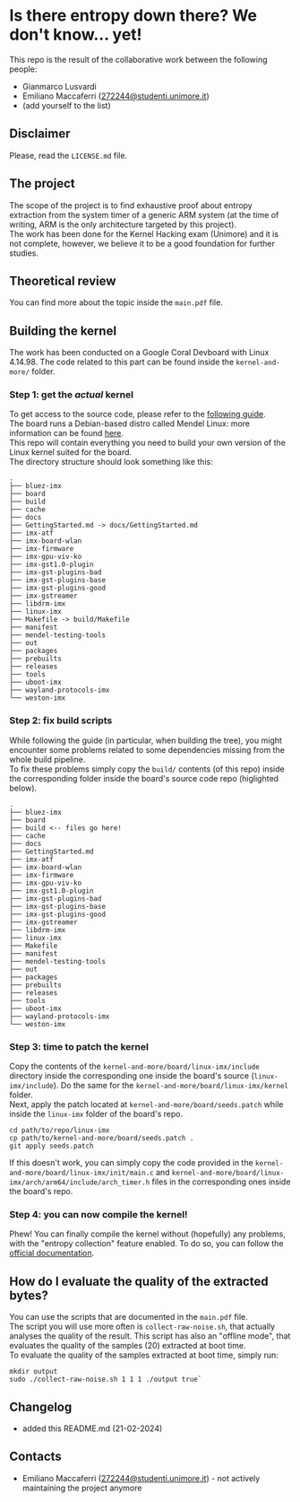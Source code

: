 # Is there entropy down there? We don't know... yet!
This repo is the result of the collaborative work between the following people:
- Gianmarco Lusvardi
- Emiliano Maccaferri (272244@studenti.unimore.it)
- (add yourself to the list)

## Disclaimer
Please, read the `LICENSE.md` file.

## The project
The scope of the project is to find exhaustive proof about entropy extraction from the system timer of a generic ARM system (at the time of writing, ARM is the only architecture targeted by this project). <br>
The work has been done for the Kernel Hacking exam (Unimore) and it is not complete, however, we believe it to be a good foundation for further studies.

## Theoretical review
You can find more about the topic inside the `main.pdf` file. 

## Building the kernel
The work has been conducted on a Google Coral Devboard with Linux 4.14.98. The code related to this part can be found inside the `kernel-and-more/` folder.
<br>
### Step 1: get the _actual_ kernel 
To get access to the source code, please refer to the [following guide](https://coral.googlesource.com/docs/+/refs/heads/master/GettingStarted.md).<br>
The board runs a Debian-based distro called Mendel Linux: more information can be found [here](https://coral.googlesource.com/docs/+/refs/heads/master/ReadMe.md).<br>
This repo will contain everything you need to build your own version of the Linux kernel suited for the board.<br>
The directory structure should look something like this:
```
.
├── bluez-imx
├── board
├── build
├── cache
├── docs
├── GettingStarted.md -> docs/GettingStarted.md
├── imx-atf
├── imx-board-wlan
├── imx-firmware
├── imx-gpu-viv-ko
├── imx-gst1.0-plugin
├── imx-gst-plugins-bad
├── imx-gst-plugins-base
├── imx-gst-plugins-good
├── imx-gstreamer
├── libdrm-imx
├── linux-imx
├── Makefile -> build/Makefile
├── manifest
├── mendel-testing-tools
├── out
├── packages
├── prebuilts
├── releases
├── tools
├── uboot-imx
├── wayland-protocols-imx
└── weston-imx
```

### Step 2: fix build scripts
While following the guide (in particular, when building the tree), you might encounter some problems related to some dependencies missing from the whole build pipeline. <br>
To fix these problems simply copy the `build/` contents (of this repo) inside the corresponding folder inside the board's source code repo (higlighted below).
```
.
├── bluez-imx
├── board
├── build <-- files go here!
├── cache
├── docs
├── GettingStarted.md
├── imx-atf
├── imx-board-wlan
├── imx-firmware
├── imx-gpu-viv-ko
├── imx-gst1.0-plugin
├── imx-gst-plugins-bad
├── imx-gst-plugins-base
├── imx-gst-plugins-good
├── imx-gstreamer
├── libdrm-imx
├── linux-imx
├── Makefile
├── manifest
├── mendel-testing-tools
├── out
├── packages
├── prebuilts
├── releases
├── tools
├── uboot-imx
├── wayland-protocols-imx
└── weston-imx
```

### Step 3: time to patch the kernel
Copy the contents of the `kernel-and-more/board/linux-imx/include` directory inside the corresponding one inside the board's source (`linux-imx/include`). Do the same for the `kernel-and-more/board/linux-imx/kernel` folder.
<br>
Next, apply the patch located at `kernel-and-more/board/seeds.patch` while inside the `linux-imx` folder of the board's repo.
```
cd path/to/repo/linux-imx
cp path/to/kernel-and-more/board/seeds.patch .
git apply seeds.patch
```
If this doesn't work, you can simply copy the code provided in the `kernel-and-more/board/linux-imx/init/main.c` and `kernel-and-more/board/linux-imx/arch/arm64/include/arch_timer.h` files in the corresponding ones inside the board's repo.

### Step 4: you can now compile the kernel!
Phew! You can finally compile the kernel without (hopefully) any problems, with the "entropy collection" feature enabled. To do so, you can follow the [official documentation](https://coral.googlesource.com/docs/+/refs/heads/master/GettingStarted.md).

## How do I evaluate the quality of the extracted bytes?
You can use the scripts that are documented in the `main.pdf` file.<br>
The script you will use more often is `collect-raw-noise.sh`, that actually analyses the quality of the result. This script has also an "offline mode", that evaluates the quality of the samples (20) extracted at boot time.<br>
To evaluate the quality of the samples extracted at boot time, simply run:
```
mkdir output
sudo ./collect-raw-noise.sh 1 1 1 ./output true`
``` 
## Changelog
- added this README.md (21-02-2024)

## Contacts
- Emiliano Maccaferri (272244@studenti.unimore.it) - not actively maintaining the project anymore
